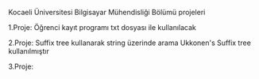 Kocaeli Üniversitesi Bilgisayar Mühendisliği Bölümü projeleri


1.Proje:
    Öğrenci kayıt programı 
    txt dosyası ile kullanılacak

2.Proje:
    Suffix tree kullanarak string üzerinde arama
    Ukkonen's Suffix tree kullanılmıştır
    
3.Proje:
    
